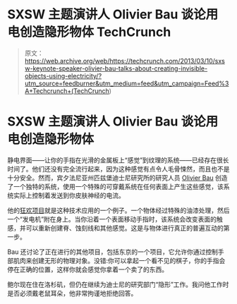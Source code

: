# SXSW 主题演讲人 Olivier Bau 谈论用电创造隐形物体 TechCrunch

> 原文：<https://web.archive.org/web/https://techcrunch.com/2013/03/10/sxsw-keynote-speaker-olivier-bau-talks-about-creating-invisible-objects-using-electricity/?utm_source=feedburner&utm_medium=feed&utm_campaign=Feed%3A+Techcrunch+(TechCrunch>)

# SXSW 主题演讲人 Olivier Bau 谈论用电创造隐形物体

静电界面——让你的手指在光滑的金属板上“感觉”到纹理的系统——已经存在很长时间了。他们还没有完全流行起来，因为这种感觉有点令人毛骨悚然，而且也不是十分安全。然而，宾夕法尼亚州匹兹堡迪士尼研究所的研究人员 [Olivier Bau](https://web.archive.org/web/20221207105231/http://olivierbau.com/) 创造了一个独特的系统，使用一个特殊的可穿戴系统在任何表面上产生这些感觉，该系统实际上控制着发送到你皮肤神经的电流。

他的[狂欢项目](https://web.archive.org/web/20221207105231/http://olivierbau.com/revel.php)就是这种技术应用的一个例子。一个物体经过特殊的油漆处理，然后一个“发电机”附在身上。当你沿着一个表面移动手指时，该系统会改变表面的触感，并可以重新创建脊、蚀刻线和其他感觉。这是与物体进行真正的普遍互动的第一步。

Bau 还讨论了正在进行的其他项目，包括东京的一个项目，它允许你通过控制手部肌肉来创建无形的物理对象。没错:你可以拿起一个看不见的棋子，你的手指会停在正确的位置，这样你就会感觉你拿着一个卖了的东西。

鲍尔现在住在洛杉矶，但仍在继续为迪士尼的研究部门“隐形”工作。我问他工作时是否必须戴老鼠耳朵，他非常拘谨地拒绝回答。